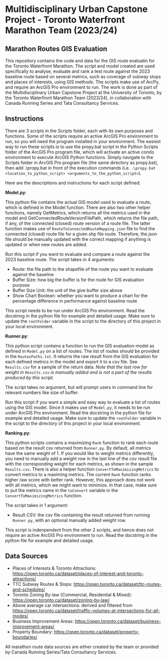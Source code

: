 # Multidisciplinary Urban Capstone Project - Toronto Waterfront Marathon Team (2023/24)

## Marathon Routes GIS Evaluation

This repository contains the code and data for the GIS route evaluatin for the Toronto Waterfront Marathon. The script and model created are used specifically to analyse, evaluate and rank a test route against the 2023 baseline route based on several metrics, such as coverage of subway stops and places of interests, using GIS methods. The scripts make use of ArcPy, and require an ArcGIS Pro environment to run. The work is done as part of the Multidisciplinary Urban Capstone Project at the University of Toronto, by the Toronto Waterfront Marathon Team (2023/24), in collaboration with Canada Running Series and Tata Consultancy Services.

## Instructions

There are 3 scripts in the Scripts folder, each with its own purposes and functions. Some of the scripts require an active ArcGIS Pro environment to run, so you will need the program installed in your environment. The easiest way to run these scripts is to use the propy.bat script in the Python Scripts folder of the ArcGIS Pro program file, which will activate an active condo environment to execute ArcGIS Python functions. Simply navigate to the Scripts folder in ArcGIS Pro program file (the same directory as propy.bat), then add .\propy.bat in front of the execution commands (i.e. `.\propy.bat <location_to_python_script> <arguments_to_the_python_script>`).

Here are the descriptions and instructions for each script defined:

**Model.py**:

This python file contains the actual GIS model used to evaluate a route, which is defined in the Model function. There are also two other helper functions, namely GetMetrics, which returns all the metrics used in the model and GetConnectedRouteVersionFilePath, which returns the file path, if any, of the connected (closed) route version of a route file. The latter function makes use of `RouteToConnectedRouteMapping.json` file to find the connected (closed) route file for a given shp file route. Therefore, the json file should be manually updated with the correct mapping if anything is updated or when new routes are added.

Run this script if you want to evaluate and compare a route against the 2023 baseline route. The script takes in 4 arguments:
- Route: the file path to the shapefile of the route you want to evaluate against the baseline
- Buffer Size: how big the buffer is for the route for GIS evaluation purpose
- Buffer Size Unit: the unit of the give buffer size above
- Show Chart Boolean: whether you want to produce a chart for the percentage difference in performance against baseline route

This script needs to be run under ArcGIS Pro environment. Read the docstring in the python file for example and detailed usage. Make sure to update the `rootFolder` variable in the script to the directory of this project in your local environment.

**Runner.py**:

This python script contains a function to run the GIS evaluation model as defined in `Model.py` on a list of routes. The list of routes should be provided in the `RoutesPaths.txt`. It returns the raw result from the GIS evaluation for each defined metrics in the model and export it to a csv file. See `Results.csv` for a sample of the return data. _Note that the last row for weight in `Results.csv` is manually added and is not a part of the results produced by this script._

The script takes no argument, but will prompt users in command line for relevant numbers like size of buffer.

Run this script if you want a simple and easy way to evaluate a list of routes using the GIS model. Since it makes use of `Model.py`, it needs to be run under ArcGIS Pro environment. Read the docstring in the python file for example and detailed usage. Make sure to update the `rootFolder` variable in the script to the directory of this project in your local environment.

**Ranking.py**:

This python scripts contains a maximizing `Rank` function to rank each route based on the result csv returned from `Runner.py`. By default, all metrics have the same weight of 1. If you would like to weight metrics differently, you need to manually add a weight row in the last line of the csv result file with the corresponding weight for each metrics, as shown in the sample `Results.csv`. There is also a helper function `ConvertToMaximizingMetrics` to convert metrics to a maximing metrics. The current `Rank` function ranks higher raw score with better rank. However, this approach does not work with all metrics, which we might want to minimize. In that case, make sure to put the metrics name in the `toConvert` variable in the `ConvertToMaximizingMetrics` function.

The script takes in 1 argument:
- Result CSV: the csv file containing the result returned from running `Runner.py`, with an optional manually added weight row.

This script is indenpendent from the other 2 scripts, and hence does not require an active ArcGIS Pro environment to run. Read the docstring in the python file for example and detailed usage.

## Data Sources

- Places of Interests & Toronto Attractions: https://open.toronto.ca/dataset/places-of-interest-and-toronto-attractions/
- TTC Subway Routes & Stops: https://open.toronto.ca/dataset/ttc-routes-and-schedules/
- Toronto Zoning By-law (Commercial, Residential & Mixed): https://open.toronto.ca/dataset/zoning-by-law/
- Above average car intersections: derived and filtered from https://open.toronto.ca/dataset/traffic-volumes-at-intersections-for-all-modes/
- Business Improvement Areas: https://open.toronto.ca/dataset/business-improvement-areas/
- Property Boundary: https://open.toronto.ca/dataset/property-boundaries/

All marathon route data sources are either created by the team or provided by Canada Running Series/Tata Consultancy Services.
